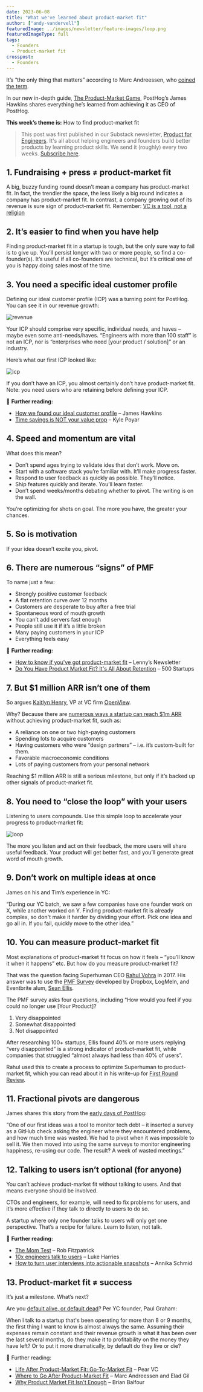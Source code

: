 ```yaml
---
date: 2023-06-08
title: "What we've learned about product-market fit"
author: ["andy-vandervell"]
featuredImage: ../images/newsletter/feature-images/loop.png
featuredImageType: full
tags:
  - Founders
  - Product-market fit
crosspost:
  - Founders   
---
```


It’s “the only thing that matters” according to Marc Andreessen, who [coined the term](https://pmarchive.com/guide_to_startups_part4.html).

In our new in-depth guide, [The Product-Market Game](/founders/product-market-fit-game), PostHog’s James Hawkins shares everything he’s learned from achieving it as CEO of PostHog.

**This week’s theme is:** How to find product-market fit

> This post was first published in our Substack newsletter, [Product for Engineers](https://newsletter.posthog.com/). It's all about helping engineers and founders build better products by learning product skills. We send it (roughly) every two weeks. [Subscribe here](https://newsletter.posthog.com/subscribe).

## 1. Fundraising + press ≠ product-market fit

A big, buzzy funding round doesn’t mean a company has product-market fit. In fact, the trendier the space, the less likely a big round indicates a company has product-market fit. In contrast, a company growing out of its revenue is sure sign of product-market fit. Remember: [VC is a tool, not a religion](/founders/using-vc-carefully)

## 2. It’s easier to find when you have help

Finding product-market fit in a startup is tough, but the only sure way to fail is to give up. You’ll persist longer with two or more people, so find a co-founder(s). It’s useful if all co-founders are technical, but it’s critical one of you is happy doing sales most of the time.

## 3. You need a specific ideal customer profile

Defining our ideal customer profile (ICP) was a turning point for PostHog. You can see it in our revenue growth:

![revenue](../images/newsletter/product-market-fit/rev.png)

Your ICP should comprise very specific, individual needs, and haves – maybe even some anti-needs/haves. “Engineers with more than 100 staff” is not an ICP, nor is “enterprises who need [your product / solution]” or an industry.

Here’s what our first ICP looked like:

![icp](../images/newsletter/product-market-fit/icp.png)

If you don’t have an ICP, you almost certainly don’t have product-market fit. Note: you need users who are retaining before defining your ICP.

📖 **Further reading:**
- [How we found our ideal customer profile](/founders/creating-ideal-customer-profile) – James Hawkins
- [Time savings is NOT your value prop](https://kylepoyar.substack.com/p/this-is-not-your-value-prop) – Kyle Poyar

## 4. Speed and momentum are vital

What does this mean?
- Don’t spend ages trying to validate ides that don’t work. Move on.
- Start with a software stack you’re familiar with. It’ll make progress faster.
- Respond to user feedback as quickly as possible. They’ll notice.
- Ship features quickly and iterate. You’ll learn faster.
- Don’t spend weeks/months debating whether to pivot. The writing is on the wall.

You’re optimizing for shots on goal. The more you have, the greater your chances.

## 5. So is motivation

If your idea doesn’t excite you, pivot.

## 6. There are numerous “signs” of PMF

To name just a few:

- Strongly positive customer feedback
- A flat retention curve over 12 months
- Customers are desperate to buy after a free trial
- Spontaneous word of mouth growth
- You can’t add servers fast enough
- People still use it if it’s a little broken
- Many paying customers in your ICP
- Everything feels easy

📖 **Further reading:**
- [How to know if you've got product-market fit](https://www.lennysnewsletter.com/p/how-to-know-if-youve-got-productmarket) – Lenny’s Newsletter
- [Do You Have Product Market Fit? It's All About Retention](https://www.youtube.com/watch?v=bpnYFG1-rdk) – 500 Startups

## 7. But $1 million ARR isn’t one of them

So argues [Kaitlyn Henry](https://www.linkedin.com/in/kaitlynhenry/), VP at VC firm [OpenView](https://openviewpartners.com/).

Why? Because there are [numerous ways a startup can reach $1m ARR](https://openviewpartners.com/blog/1m-arr-achieved-product-market-fit-think-again) without achieving product-market fit, such as:

- A reliance on one or two high-paying customers
- Spending lots to acquire customers
- Having customers who were “design partners” – i.e. it’s custom-built for them.
- Favorable macroeconomic conditions
- Lots of paying customers from your personal network

Reaching $1 million ARR is still a serious milestone, but only if it’s backed up other signals of product-market fit.

## 8. You need to “close the loop” with your users

Listening to users compounds. Use this simple loop to accelerate your progress to product-market fit:

![loop](../images/newsletter/product-market-fit/product-loop.png)

The more you listen and act on their feedback, the more users will share useful feedback. Your product will get better fast, and you’ll generate great word of mouth growth.

## 9. Don’t work on multiple ideas at once

James on his and Tim’s experience in YC:

“During our YC batch, we saw a few companies have one founder work on X, while another worked on Y. Finding product-market fit is already complex, so don't make it harder by dividing your effort. Pick one idea and go all in. If you fail, quickly move to the other idea.”

## 10. You can measure product-market fit

Most explanations of product-market fit focus on how it feels – “you’ll know it when it happens” etc. But how do you measure product-market fit?

That was the question facing Superhuman CEO [Rahul Vohra](https://www.linkedin.com/in/rahulvohra/) in 2017. His answer was to use the [PMF Survey](https://pmfsurvey.com/) developed by Dropbox, LogMeIn, and Eventbrite alum, [Sean Ellis](https://www.linkedin.com/in/seanellis/).

The PMF survey asks four questions, including “How would you feel if you could no longer use [Your Product]?

1. Very disappointed
2. Somewhat disappointed
3. Not disappointed

After researching 100+ startups, Ellis found 40% or more users replying “very disappointed” is a strong indicator of product-market fit, while companies that struggled “almost always had less than 40% of users”.

Rahul used this to create a process to optimize Superhuman to product-market fit, which you can read about it in his write-up for [First Round Review](https://review.firstround.com/how-superhuman-built-an-engine-to-find-product-market-fit).

## 11. Fractional pivots are dangerous

James shares this story from the [early days of PostHog](/blog/story-about-pivots):

“One of our first ideas was a tool to monitor tech debt – it inserted a survey as a GitHub check asking the engineer where they encountered problems, and how much time was wasted. We had to pivot when it was impossible to sell it. We then moved into using the same surveys to monitor engineering happiness, re-using our code. The result? A week of wasted meetings.”

## 12. Talking to users isn’t optional (for anyone)

You can’t achieve product-market fit without talking to users. And that means everyone should be involved.

CTOs and engineers, for example, will need to fix problems for users, and it’s more effective if they talk to directly to users to do so.

A startup where only one founder talks to users will only get one perspective. That’s a recipe for failure. Learn to listen, not talk.

📖 **Further reading:**

- [The Mom Test](https://www.momtestbook.com/) – Rob Fitzpatrick
- [10x engineers talk to users](/product-engineers/10x-engineers-do-user-interviews) – Luke Harries
- [How to turn user interviews into actionable snapshots](/product-engineers/interview-snapshot-guide) – Annika Schmid

## 13. Product-market fit ≠ success

It’s just a milestone. What’s next?

Are you [default alive, or default dead](http://www.paulgraham.com/aord.html)? Per YC founder, Paul Graham:

When I talk to a startup that's been operating for more than 8 or 9 months, the first thing I want to know is almost always the same. Assuming their expenses remain constant and their revenue growth is what it has been over the last several months, do they make it to profitability on the money they have left? Or to put it more dramatically, by default do they live or die?

📖 Further reading:

- [Life After Product-Market Fit: Go-To-Market Fit](https://medium.com/@pearvc/life-after-product-market-fit-go-to-market-fit-fb87bedfd8da) – Pear VC
- [Where to Go After Product-Market Fit](https://a16z.com/2018/07/20/where-to-go-after-product-market-fit-an-interview-with-marc-andreessen/) – Marc Andreessen and Elad Gil
- [Why Product Market Fit Isn't Enough](https://brianbalfour.com/essays/product-market-fit-isnt-enough) – Brian Balfour
